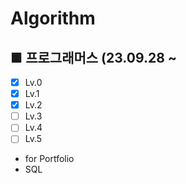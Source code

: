 # Algorithm

## ■ 프로그래머스 (23.09.28 ~
- [x] Lv.0
- [x] Lv.1
- [x] Lv.2
- [ ] Lv.3
- [ ] Lv.4
- [ ] Lv.5

* for Portfolio
* SQL
